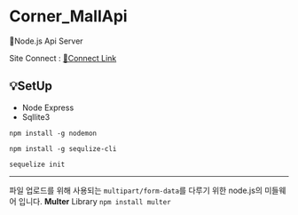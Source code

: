# Corner_MallApi
🌱Node.js Api Server

Site Connect : [🔗Connect Link](http://corner-mac.kro.kr:3000)



## 💡SetUp
- Node Express
- Sqllite3



`npm install -g nodemon`

`npm install -g sequlize-cli`

`sequelize init`


----
파일 업로드를 위해 사용되는 `multipart/form-data`를 다루기 위한 node.js의 미들웨어 입니다.
**Multer** Library
`npm install multer`
